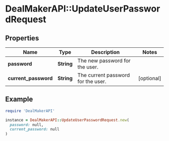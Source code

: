 # DealMakerAPI::UpdateUserPasswordRequest

## Properties

| Name | Type | Description | Notes |
| ---- | ---- | ----------- | ----- |
| **password** | **String** | The new password for the user. |  |
| **current_password** | **String** | The current password for the user. | [optional] |

## Example

```ruby
require 'DealMakerAPI'

instance = DealMakerAPI::UpdateUserPasswordRequest.new(
  password: null,
  current_password: null
)
```

